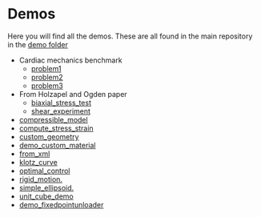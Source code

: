 # Demos

Here you will find all the demos. These are all found in the main
repository in the [demo
folder](https://github.com/finsberg/pulse/tree/master/demo)

* Cardiac mechanics benchmark
  * [problem1](problem1.ipynb)
  * [problem2](problem2.ipynb)
  * [problem3](problem3.ipynb)
* From Holzapel and Ogden paper
  * [biaxial_stress_test](biaxial_stress_test.ipynb)
  * [shear_experiment](shear_experiment.ipynb)
* [compressible_model](compressible_model.ipynb)
* [compute_stress_strain](compute_stress_strain.ipynb)
* [custom_geometry](custom_geometry.ipynb)
* [demo_custom_material](demo_custom_material.ipynb)
* [from_xml](from_xml.ipynb)
* [klotz_curve](klotz_curve.ipynb)
* [optimal_control](optimal_control.ipynb)
* [rigid_motion.](rigid_motion.ipynb)
* [simple_ellipsoid.](simple_ellipsoid.ipynb)
* [unit_cube_demo](unit_cube_demo.ipynb)
* [demo_fixedpointunloader](demo_fixedpointunloader.ipynb)
